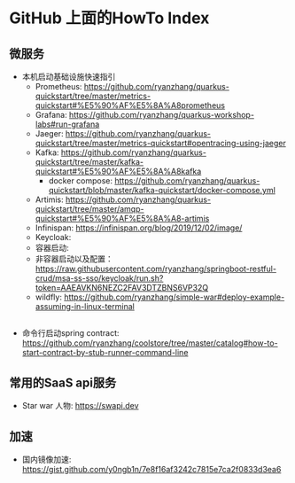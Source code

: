 # GitHub 上面的HowTo Index
## 微服务
* 本机启动基础设施快速指引
  * Prometheus: https://github.com/ryanzhang/quarkus-quickstart/tree/master/metrics-quickstart#%E5%90%AF%E5%8A%A8prometheus
  * Grafana: https://github.com/ryanzhang/quarkus-workshop-labs#run-grafana 
  * Jaeger: https://github.com/ryanzhang/quarkus-quickstart/tree/master/metrics-quickstart#opentracing-using-jaeger
  * Kafka: https://github.com/ryanzhang/quarkus-quickstart/tree/master/kafka-quickstart#%E5%90%AF%E5%8A%A8kafka
    * docker compose: https://github.com/ryanzhang/quarkus-quickstart/blob/master/kafka-quickstart/docker-compose.yml
  * Artimis: https://github.com/ryanzhang/quarkus-quickstart/tree/master/amqp-quickstart#%E5%90%AF%E5%8A%A8-artimis
  * Infinispan: https://infinispan.org/blog/2019/12/02/image/
  * Keycloak:  
   * 容器启动: 
   * 非容器启动以及配置： https://raw.githubusercontent.com/ryanzhang/springboot-restful-crud/msa-ss-sso/keycloak/run.sh?token=AAEAVKN6NEZC2FAV3DTZBNS6VP32Q
  * wildfly: https://github.com/ryanzhang/simple-war#deploy-example-assuming-in-linux-terminal
##
* 命令行启动spring contract: https://github.com/ryanzhang/coolstore/tree/master/catalog#how-to-start-contract-by-stub-runner-command-line

## 常用的SaaS api服务
 * Star war 人物: https://swapi.dev
 
 
## 加速
 * 国内镜像加速: https://gist.github.com/y0ngb1n/7e8f16af3242c7815e7ca2f0833d3ea6
  

